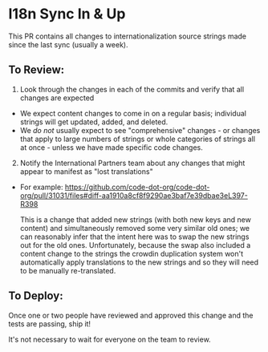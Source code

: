 # I18n Sync In & Up

This PR contains all changes to internationalization source strings made since the last sync (usually a week).

## To Review:

1. Look through the changes in each of the commits and verify that all changes are expected
  - We expect content changes to come in on a regular basis; individual strings will get updated, added, and deleted.
  - We _do not_ usually expect to see "comprehensive" changes - or changes that apply to large numbers of strings or whole categories of strings all at once - unless we have made specific code changes.
2. Notify the International Partners team about any changes that might appear to manifest as "lost translations"
  - For example: https://github.com/code-dot-org/code-dot-org/pull/31031/files#diff-aa1910a8cf8f9290ae3baf7e39dbae3eL397-R398

    This is a change that added new strings (with both new keys and new content) and simultaneously removed some very similar old ones; we can reasonably infer that the intent here was to swap the new strings out for the old ones. Unfortunately, because the swap also included a content change to the strings the crowdin duplication system won't automatically apply translations to the new strings and so they will need to be manually re-translated.

## To Deploy:

Once one or two people have reviewed and approved this change and the tests are passing, ship it!

It's not necessary to wait for everyone on the team to review.

